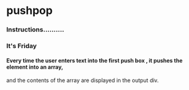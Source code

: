 # pushpop

### Instructions..........

### It's Friday 

#### Every time the user enters text into the first push box , it pushes the element into an array,
and the contents of the array are displayed in the output div.
